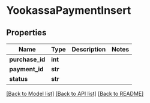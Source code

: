 # YookassaPaymentInsert

## Properties
Name | Type | Description | Notes
------------ | ------------- | ------------- | -------------
**purchase_id** | **int** |  | 
**payment_id** | **str** |  | 
**status** | **str** |  | 

[[Back to Model list]](../README.md#documentation-for-models) [[Back to API list]](../README.md#documentation-for-api-endpoints) [[Back to README]](../README.md)

